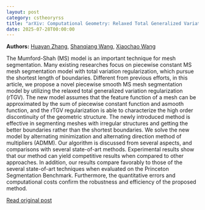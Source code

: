 ```yaml
---
layout: post
category: cstheoryrss
title: "arXiv: Computational Geometry: Relaxed Total Generalized Variation Regularized Piecewise Smooth"
date: 2025-07-28T00:00:00
---
```


**Authors:** [Huayan Zhang](https://dblp.uni-trier.de/search?q=Huayan+Zhang), [Shanqiang Wang](https://dblp.uni-trier.de/search?q=Shanqiang+Wang), [Xiaochao Wang](https://dblp.uni-trier.de/search?q=Xiaochao+Wang)

The Mumford-Shah (MS) model is an important technique for mesh segmentation.
Many existing researches focus on piecewise constant MS mesh segmentation model
with total variation regularization, which pursue the shortest length of
boundaries. Different from previous efforts, in this article, we propose a
novel piecewise smooth MS mesh segmentation model by utilizing the relaxed
total generalized variation regularization (rTGV). The new model assumes that
the feature function of a mesh can be approximated by the sum of piecewise
constant function and asmooth function, and the rTGV regularization is able to
characterize the high order discontinuity of the geometric structure. The newly
introduced method is effective in segmenting meshes with irregular structures
and getting the better boundaries rather than the shortest boundaries. We solve
the new model by alternating minimization and alternating direction method of
multipliers (ADMM). Our algorithm is discussed from several aspects, and
comparisons with several state-of-art methods. Experimental results show that
our method can yield competitive results when compared to other approaches. In
addition, our results compare favorably to those of the several state-of-art
techniques when evaluated on the Princeton Segmentation Benchmark. Furthermore,
the quantitative errors and computational costs confirm the robustness and
efficiency of the proposed method.

[Read original post](http://arxiv.org/abs/2507.19284v1)
